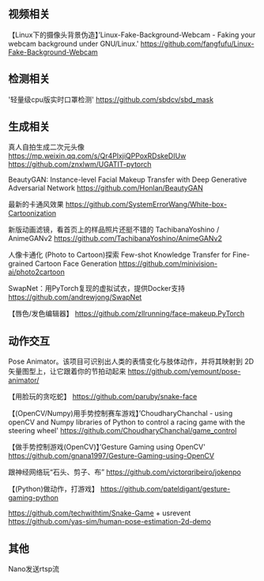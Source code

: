 ## 视频相关

【Linux下的摄像头背景伪造】’Linux-Fake-Background-Webcam - Faking your webcam background under GNU/Linux.'
https://github.com/fangfufu/Linux-Fake-Background-Webcam

## 检测相关

'轻量级cpu版实时口罩检测' 
https://github.com/sbdcv/sbd_mask


## 生成相关

真人自拍生成二次元头像
https://mp.weixin.qq.com/s/Qr4PlxjiQPPoxRDskeDIUw https://github.com/znxlwm/UGATIT-pytorch

BeautyGAN: Instance-level Facial Makeup Transfer with Deep Generative Adversarial Network
https://github.com/Honlan/BeautyGAN

最新的卡通风效果
https://github.com/SystemErrorWang/White-box-Cartoonization

新版动画滤镜，看首页上的样品照片还挺不错的 TachibanaYoshino / AnimeGANv2
https://github.com/TachibanaYoshino/AnimeGANv2

人像卡通化 (Photo to Cartoon)探索 Few-shot Knowledge Transfer for Fine-grained Cartoon Face Generation
https://github.com/minivision-ai/photo2cartoon

SwapNet：用PyTorch复现的虚拟试衣，提供Docker支持
https://github.com/andrewjong/SwapNet

【唇色/发色编辑器】
https://github.com/zllrunning/face-makeup.PyTorch

## 动作交互

Pose Animator。该项目可识别出人类的表情变化与肢体动作，并将其映射到 2D 矢量图型上，让它跟着你的节拍动起来
https://github.com/yemount/pose-animator/

【用脸玩的贪吃蛇】
https://github.com/paruby/snake-face

【(OpenCV/Numpy)用手势控制赛车游戏】’ChoudharyChanchal - using openCV and Numpy libraries of Python to control a racing game with the steering wheel'
https://github.com/ChoudharyChanchal/game_control

【做手势控制游戏(OpenCV)】’Gesture Gaming using OpenCV' 
https://github.com/gnana1997/Gesture-Gaming-using-OpenCV

跟神经网络玩“石头、剪子、布”
https://github.com/victorqribeiro/jokenpo

【(Python)做动作，打游戏】
https://github.com/pateldigant/gesture-gaming-python


https://github.com/techwithtim/Snake-Game + usrevent
https://github.com/yas-sim/human-pose-estimation-2d-demo

## 其他

Nano发送rtsp流

